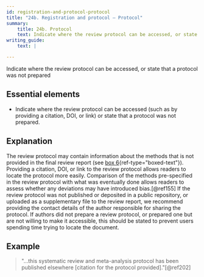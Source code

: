 ```yaml
---
id: registration-and-protocol-protocol
title: "24b. Registration and protocol – Protocol"
summary:
    title: 24b. Protocol
    text: Indicate where the review protocol can be accessed, or state that a protocol was not prepared. 
writing_guide:
    text: |

---
```


Indicate where the review protocol can be accessed, or state that a protocol was not prepared

## Essential elements

-   Indicate where the review protocol can be accessed (such as by
    providing a citation, DOI, or link) or state that a protocol was not
    prepared.

## Explanation

The review protocol may contain information about the
methods that is not provided in the final review report (see [box
6](#box6){ref-type="boxed-text"}). Providing a citation, DOI, or link to
the review protocol allows readers to locate the protocol more easily.
Comparison of the methods pre-specified in the review protocol with what
was eventually done allows readers to assess whether any deviations may
have introduced bias.[@ref155] If the review protocol was not published
or deposited in a public repository, or uploaded as a supplementary file
to the review report, we recommend providing the contact details of the
author responsible for sharing the protocol. If authors did not prepare
a review protocol, or prepared one but are not willing to make it
accessible, this should be stated to prevent users spending time trying
to locate the document.

## Example

> "...this systematic review and meta-analysis protocol has been published
elsewhere \[citation for the protocol provided\]."[@ref202]
